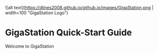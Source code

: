 ![alt text](https://dlines2008.github.io/github.io/images/GigaStation.png | width=100 "GigaStation Logo")

# GigaStation Quick-Start Guide
Welcome to GigaStation
